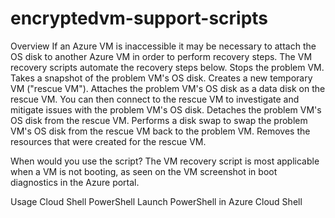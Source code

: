 # encryptedvm-support-scripts
Overview
If an Azure VM is inaccessible it may be necessary to attach the OS disk to another Azure VM in order to perform recovery steps. The VM recovery scripts automate the recovery steps below.
Stops the problem VM.
Takes a snapshot of the problem VM's OS disk.
Creates a new temporary VM ("rescue VM").
Attaches the problem VM's OS disk as a data disk on the rescue VM.
You can then connect to the rescue VM to investigate and mitigate issues with the problem VM's OS disk.
Detaches the problem VM's OS disk from the rescue VM.
Performs a disk swap to swap the problem VM's OS disk from the rescue VM back to the problem VM.
Removes the resources that were created for the rescue VM.

When would you use the script?
The VM recovery script is most applicable when a VM is not booting, as seen on the VM screenshot in boot diagnostics in the Azure portal.

Usage
Cloud Shell PowerShell
Launch PowerShell in Azure Cloud Shell
